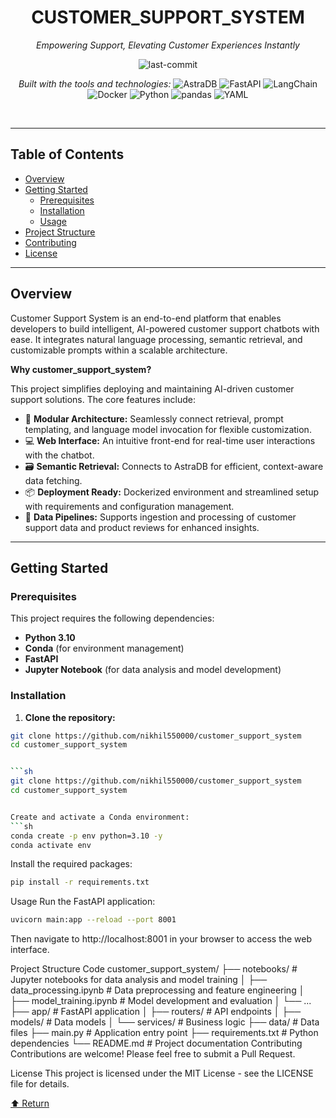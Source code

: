 <div align="center">

# CUSTOMER_SUPPORT_SYSTEM

_Empowering Support, Elevating Customer Experiences Instantly_

![last-commit](https://img.shields.io/github/last-commit/nikhil550000/customer_support_system?style=flat&logo=git&logoColor=white&color=0080ff)

_Built with the tools and technologies:_
![AstraDB](https://img.shields.io/badge/AstraDB-00A1E4.svg?style=flat&logo=AstraDB&logoColor=white)
![FastAPI](https://img.shields.io/badge/FastAPI-009688.svg?style=flat&logo=FastAPI&logoColor=white)
![LangChain](https://img.shields.io/badge/LangChain-1C3C3C.svg?style=flat&logo=LangChain&logoColor=white)
![Docker](https://img.shields.io/badge/Docker-2496ED.svg?style=flat&logo=Docker&logoColor=white)
![Python](https://img.shields.io/badge/Python-3776AB.svg?style=flat&logo=Python&logoColor=white)
![pandas](https://img.shields.io/badge/pandas-150458.svg?style=flat&logo=pandas&logoColor=white)
![YAML](https://img.shields.io/badge/YAML-CB171E.svg?style=flat&logo=YAML&logoColor=white)

</div>

<br>

---

## Table of Contents

- [Overview](#overview)
- [Getting Started](#getting-started)
  - [Prerequisites](#prerequisites)
  - [Installation](#installation)
  - [Usage](#usage)
- [Project Structure](#project-structure)
- [Contributing](#contributing)
- [License](#license)

---

## Overview

Customer Support System is an end-to-end platform that enables developers to build intelligent, AI-powered customer support chatbots with ease. It integrates natural language processing, semantic retrieval, and customizable prompts within a scalable architecture.

**Why customer_support_system?**

This project simplifies deploying and maintaining AI-driven customer support solutions. The core features include:

- 🔧 **Modular Architecture:** Seamlessly connect retrieval, prompt templating, and language model invocation for flexible customization.
- 💻 **Web Interface:** An intuitive front-end for real-time user interactions with the chatbot.
- 🗃️ **Semantic Retrieval:** Connects to AstraDB for efficient, context-aware data fetching.
- 📦 **Deployment Ready:** Dockerized environment and streamlined setup with requirements and configuration management.
- 📝 **Data Pipelines:** Supports ingestion and processing of customer support data and product reviews for enhanced insights.

---

## Getting Started

### Prerequisites

This project requires the following dependencies:

- **Python 3.10**
- **Conda** (for environment management)
- **FastAPI**
- **Jupyter Notebook** (for data analysis and model development)

### Installation

1. **Clone the repository:**

````sh
git clone https://github.com/nikhil550000/customer_support_system
cd customer_support_system


```sh
git clone https://github.com/nikhil550000/customer_support_system
cd customer_support_system


Create and activate a Conda environment:
```sh
conda create -p env python=3.10 -y
conda activate env
````

Install the required packages:

```sh
pip install -r requirements.txt
```

Usage
Run the FastAPI application:

```sh
uvicorn main:app --reload --port 8001
```

Then navigate to http://localhost:8001 in your browser to access the web interface.

Project Structure
Code
customer_support_system/
├── notebooks/ # Jupyter notebooks for data analysis and model training
│ ├── data_processing.ipynb # Data preprocessing and feature engineering
│ ├── model_training.ipynb # Model development and evaluation
│ └── ...
├── app/ # FastAPI application
│ ├── routers/ # API endpoints
│ ├── models/ # Data models
│ └── services/ # Business logic
├── data/ # Data files
├── main.py # Application entry point
├── requirements.txt # Python dependencies
└── README.md # Project documentation
Contributing
Contributions are welcome! Please feel free to submit a Pull Request.

License
This project is licensed under the MIT License - see the LICENSE file for details.

<div align="left"> <a href="#top">⬆ Return</a> </div>
